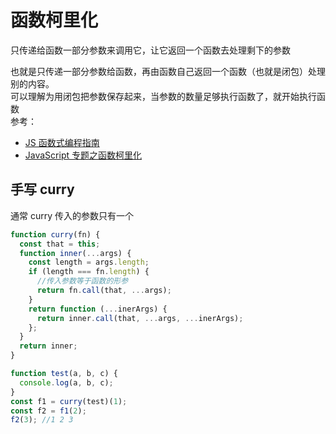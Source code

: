 # 函数柯里化

只传递给函数一部分参数来调用它，让它返回一个函数去处理剩下的参数

也就是只传递一部分参数给函数，再由函数自己返回一个函数（也就是闭包）处理别的内容。  
可以理解为用闭包把参数保存起来，当参数的数量足够执行函数了，就开始执行函数  
参考：

- [JS 函数式编程指南](https://llh911001.gitbooks.io/mostly-adequate-guide-chinese/content/)
- [JavaScript 专题之函数柯里化](https://github.com/mqyqingfeng/Blog/issues/42)

## 手写 curry

通常 curry 传入的参数只有一个

```js
function curry(fn) {
  const that = this;
  function inner(...args) {
    const length = args.length;
    if (length === fn.length) {
      //传入参数等于函数的形参
      return fn.call(that, ...args);
    }
    return function (...inerArgs) {
      return inner.call(that, ...args, ...inerArgs);
    };
  }
  return inner;
}

function test(a, b, c) {
  console.log(a, b, c);
}
const f1 = curry(test)(1);
const f2 = f1(2);
f2(3); //1 2 3
```
